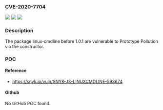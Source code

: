 ### [CVE-2020-7704](https://cve.mitre.org/cgi-bin/cvename.cgi?name=CVE-2020-7704)
![](https://img.shields.io/static/v1?label=Product&message=linux-cmdline&color=blue)
![](https://img.shields.io/static/v1?label=Version&message=%3C%201.0.1%20&color=brighgreen)
![](https://img.shields.io/static/v1?label=Vulnerability&message=Prototype%20Pollution&color=brighgreen)

### Description

The package linux-cmdline before 1.0.1 are vulnerable to Prototype Pollution via the constructor.

### POC

#### Reference
- https://snyk.io/vuln/SNYK-JS-LINUXCMDLINE-598674

#### Github
No GitHub POC found.

